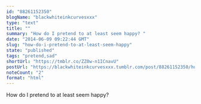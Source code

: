 ```yaml
---
id: "88261152350"
blogName: "blackwhiteinkcurvesxxx"
type: "text"
title: ""
summary: "How do I pretend to at least seem happy? "
date: "2014-06-09 09:22:44 GMT"
slug: "how-do-i-pretend-to-at-least-seem-happy"
state: "published"
tags: "pretend,sad"
shortUrl: "https://tmblr.co/ZZ0w-n1ICnavU"
postUrl: "https://blackwhiteinkcurvesxxx.tumblr.com/post/88261152350/how-do-i-pretend-to-at-least-seem-happy"
noteCount: "2"
format: "html"
---
```


How do I pretend to at least seem happy?